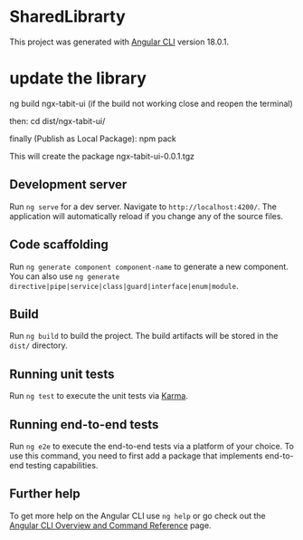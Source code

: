 # SharedLibrarty

This project was generated with [Angular CLI](https://github.com/angular/angular-cli) version 18.0.1.
# update the library
ng build ngx-tabit-ui (if the build not working close and reopen the terminal)

then:
cd dist/ngx-tabit-ui/

finally (Publish as Local Package): 
npm pack

This will create the package ngx-tabit-ui-0.0.1.tgz

## Development server

Run `ng serve` for a dev server. Navigate to `http://localhost:4200/`. The application will automatically reload if you change any of the source files.

## Code scaffolding

Run `ng generate component component-name` to generate a new component. You can also use `ng generate directive|pipe|service|class|guard|interface|enum|module`.

## Build

Run `ng build` to build the project. The build artifacts will be stored in the `dist/` directory.

## Running unit tests

Run `ng test` to execute the unit tests via [Karma](https://karma-runner.github.io).

## Running end-to-end tests

Run `ng e2e` to execute the end-to-end tests via a platform of your choice. To use this command, you need to first add a package that implements end-to-end testing capabilities.

## Further help

To get more help on the Angular CLI use `ng help` or go check out the [Angular CLI Overview and Command Reference](https://angular.dev/tools/cli) page.
